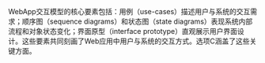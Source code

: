 WebApp交互模型的核心要素包括：用例（use-cases）描述用户与系统的交互需求；顺序图（sequence diagrams）和状态图（state diagrams）表现系统内部流程和对象状态变化；界面原型（interface prototype）直观展示用户界面设计。这些要素共同刻画了Web应用中用户与系统的交互方式。选项C涵盖了这些关键方面。